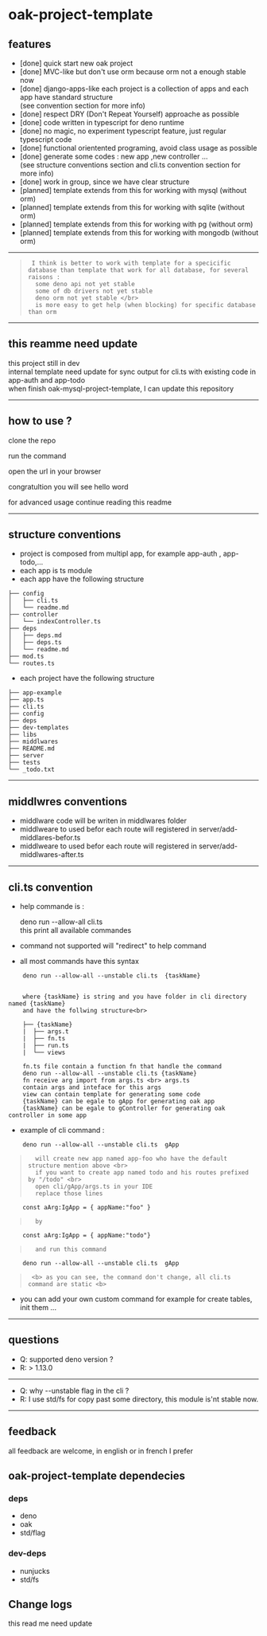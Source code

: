 # oak-project-template

## features

- [done] quick start new oak project
- [done] MVC-like but don't use orm because orm not a enough stable now
- [done] django-apps-like each project is a collection of apps and  each app have
  standard structure <br>(see convention section for more info)
- [done] respect DRY (Don't Repeat Yourself) approache as possible
- [done] code written in typescript for deno runtime
- [done] no magic, no experiment typescript  feature, just regular typescript code
- [done] functional orientented programing, avoid class usage as possible
- [done] generate some codes : new app ,new controller ...<br>
(see structure conventions section and cli.ts convention section for more info)
- [done] work in group, since we have clear structure
- [planned] template extends from this  for working with mysql (without orm)
- [planned] template extends from this  for working with   sqlite (without orm)
- [planned] template extends from this  for working with pg (without orm)
- [planned] template extends from this  for working with mongodb (without orm)
<hr>

>      I think is better to work with template for a specicific database than template that work for all database, for several raisons : 
>       some deno api not yet stable 
>       some of db drivers not yet stable 
>       deno orm not yet stable </br>
>       is more easy to get help (when blocking) for specific database than orm 

<hr>

## this reamme need update
this project still in dev <br>
internal template need update for sync output for cli.ts with existing code in app-auth and app-todo<br>
when finish oak-mysql-project-template, I can update this repository
<hr>

## how to use ?
clone the repo

run the command 

open the url      in your browser

congratultion you will see hello word

for advanced usage continue reading this readme

<hr>

## structure conventions

- project is composed from multipl app, for example app-auth , app-todo,...
- each app is ts module
- each app have the following structure

```
├── config
│   ├── cli.ts
│   └── readme.md
├── controller
│   └── indexController.ts
├── deps
│   ├── deps.md
│   ├── deps.ts
│   └── readme.md
├── mod.ts
└── routes.ts
```

- each project have the following structure

```
├── app-example
├── app.ts
├── cli.ts
├── config
├── deps
├── dev-templates
├── libs
├── middlwares
├── README.md
├── server
├── tests
└── _todo.txt
```
<hr>

## middlwres conventions

- middlware code will be writen in middlwares folder
- middlweare to used befor each route will registered in server/add-middlares-befor.ts
- middlweare to used befor each route will registered in server/add-middlwares-after.ts

<hr>

## cli.ts convention

- help commande is :

    deno run --allow-all   cli.ts <br>
    this print all available commandes <br>

- command not supported will "redirect" to help command
 
- all most commands have this syntax

```
    deno run --allow-all --unstable cli.ts  {taskName}
```

```

    where {taskName} is string and you have folder in cli directory named {taskName}
    and have the follwing structure<br>

```

```
    ├── {taskName}
    |  ├── args.t
    |  ├── fn.ts
    |  ├── run.ts
    |  └── views

```

```
    fn.ts file contain a function fn that handle the command 
    deno run --allow-all --unstable cli.ts {taskName} 
    fn receive arg import from args.ts <br> args.ts
    contain args and inteface for this args 
    view can contain template for generating some code 
    {taskName} can be egale to gApp for generating oak app
    {taskName} can be egale to gController for generating oak controller in some app 
``` 

- example of cli command :

```
    deno run --allow-all --unstable cli.ts  gApp
```

>       will create new app named app-foo who have the default structure mention above <br>
>       if you want to create app named todo and his routes prefixed by "/todo" <br>
>       open cli/gApp/args.ts in your IDE
>       replace those lines 



```
    const aArg:IgApp = { appName:"foo" }
```

>       by 

```
    const aArg:IgApp = { appName:"todo"} 
``` 
 
 >       and run this command
 

```
    deno run --allow-all --unstable cli.ts  gApp
```

>      <b> as you can see, the command don't change, all cli.ts command are static <b>

- you can add your own custom command for example for create tables, init them ...

<hr>
 

## questions

- Q: supported deno version ?
- R: > 1.13.0
<hr>

- Q: why --unstable flag in the cli ? <br>
- R: I use std/fs for copy past some directory, this module is'nt stable now.
<hr>

## feedback

all feedback are welcome, in english or in french I prefer

## oak-project-template dependecies

### deps

- deno 
- oak 
- std/flag 

### dev-deps

- nunjucks
- std/fs

## Change logs

this read me need update
